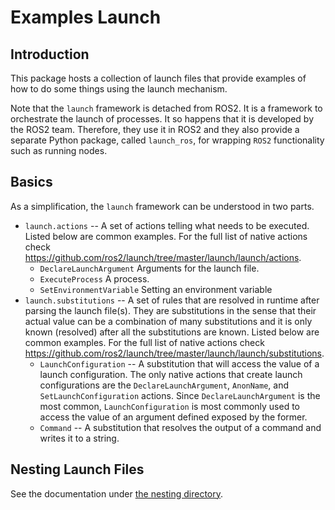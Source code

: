 # Examples Launch

## Introduction
This package hosts a collection of launch files that provide examples of how to do some things using the launch mechanism.

Note that the `launch` framework is detached from ROS2. It is a framework to orchestrate the launch of processes. It so happens that it is developed by the ROS2 team. Therefore, they use it in ROS2 and they also provide a separate Python package, called `launch_ros`, for wrapping `ROS2` functionality such as running nodes.

## Basics
As a simplification, the `launch` framework can be understood in two parts.
* `launch.actions` -- A set of actions telling what needs to be executed. Listed below are common examples. For the full list of native actions check https://github.com/ros2/launch/tree/master/launch/launch/actions.
  * `DeclareLaunchArgument` Arguments for the launch file.
  * `ExecuteProcess` A process.
  * `SetEnvironmentVariable` Setting an environment variable
* `launch.substitutions` -- A set of rules that are resolved in runtime after parsing the launch file(s). They are substitutions in the sense that their actual value can be a combination of many substitutions and it is only known (resolved) after all the substitutions are known. Listed below are common examples. For the full list of native actions check https://github.com/ros2/launch/tree/master/launch/launch/substitutions.
  * `LaunchConfiguration` -- A substitution that will access the value of a launch configuration. The only native actions that create launch configurations are the `DeclareLaunchArgument`, `AnonName`, and `SetLaunchConfiguration` actions. Since `DeclareLaunchArgument` is the most common, `LaunchConfiguration` is most commonly used to access the value of an argument defined exposed by the former.
  * `Command` -- A substitution that resolves the output of a command and writes it to a string.

## Nesting Launch Files
See the documentation under [the nesting directory](nesting/).
